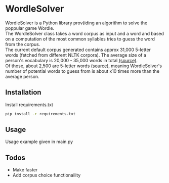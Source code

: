 # WordleSolver 

WordleSolver is a Python library prov(iding an algorithm to solve the poppular game Wordle.  
The WordleSolver class takes a word corpus as input and a word and based on a computation
of the most common syllables tries to guess the word from the corpus.  
The current default corpus generated contains approx 31,000 5-letter words 
(fetched from different NLTK corpora). 
The average size of a person's vocabulary is 20,000 - 35,000 words in total [(source)](https://www.economist.com/johnson/2013/05/29/lexical-facts#:~:text=Most%20adult%20native%20test%2Dtakers,a%20day%20until%20middle%20age).  
Of those, about 2,500 are 5-letter words [(source)](https://www.theledger.com/story/business/columns/2022/01/28/gadget-daddy-wordle-word-game-captivating-audiences-simplicity/9253440002/#:~:text=The%20the%20Official%20Scrabble%20Dictionary,list%20will%20be%20around%202%2C500.),
meaning WordleSolver's number of potential words to guess from is about x10 times more than the average person. 


## Installation
Install requirements.txt 
```bash
pip install -r requirements.txt
```

## Usage

Usage example given in main.py

## Todos
- Make faster
- Add corpus choice functionaility